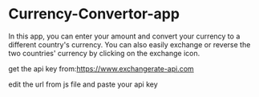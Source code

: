 # Currency-Convertor-app
 In this app, you can enter your amount and convert your currency to a different country's currency. You can also easily exchange or reverse the two countries' currency by clicking on the exchange icon.

get the api key from:https://www.exchangerate-api.com

edit the url from js file and paste your api key
